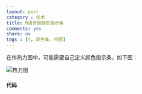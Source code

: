 ```yaml
---
layout: post 
category : 学术
title: R语言做颜色指示条
comments: yes
share: no
tags : [r, 颜色条，作图]
---
```


在作热力图中，可能需要自己定义颜色指示条，如下图：

![热力图](https://2s66lw.blu.livefilestore.com/y2p6SHO0Lx_G5mkJ5iloxWsWhxptXc_NKibKvNA34ttjelQztdufvI3108JTVumW9yQ5YwOigIP5zTstWpZJbLJAXNYHz9nx62_mjHkS-cWIz4/colorbar.jpg "热力图")

#### 代码

<script src="https://gist.github.com/dustincys/8519325.js"></script>

